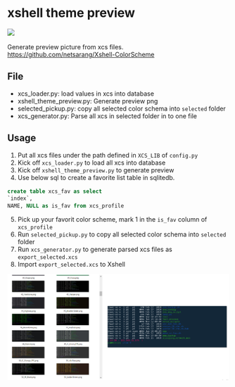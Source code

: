 # xshell theme preview
![](https://img.shields.io/badge/Python-3.6.3-green.svg)

Generate preview picture from xcs files. https://github.com/netsarang/Xshell-ColorScheme

## File
- xcs_loader.py: load values in xcs into database
- xshell_theme_preview.py: Generate preview png
- selected_pickup.py: copy all selected color schema into `selected` folder
- xcs_generator.py: Parse all xcs in selected folder in to one file

## Usage
1. Put all xcs files under the path defined in `XCS_LIB` of `config.py`
2. Kick off `xcs_loader.py` to load all xcs into database
3. Kick off `xshell_theme_preview.py` to generate preview
4. Use below sql to create a favorite list table in sqlitedb.
```sql
create table xcs_fav as select 
`index`,
NAME, NULL as is_fav from xcs_profile
```
5. Pick up your favorit color scheme, mark 1 in the `is_fav` column of `xcs_profile`
6. Run `selected_pickup.py` to copy all selected color schema into `selected` folder
7. Run `xcs_generator.py` to generate parsed xcs files as `export_selected.xcs`
8. Import `export_selected.xcs` to Xshell

![](screenshot.png)
